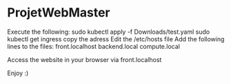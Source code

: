 # ProjetWebMaster

Execute the following:
sudo kubectl apply -f Downloads/test.yaml
sudo kubectl get ingress
copy the adress
Edit the /etc/hosts file
Add the following lines to the files:
<adresse copied> front.localhost
<adresse copied> backend.local
<adresse copied> compute.local
  
Access the website in your browser via front.localhost

Enjoy :)
